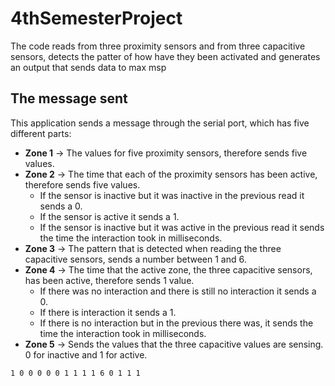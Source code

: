# 4thSemesterProject
The code reads from three proximity sensors and from three capacitive sensors, detects the patter of how have they been activated and generates an output that sends data to max msp

## The message sent
This application sends a message through the serial port, which has five different parts:
  - **Zone 1** -> The values for five proximity sensors, therefore sends five values.
  - **Zone 2** -> The time that each of the proximity sensors has been active, therefore sends five values.
    - If the sensor is inactive but it was inactive in the previous read it sends a 0.
    - If the sensor is active it sends a 1.
    - If the sensor is inactive but it was active in the previous read it sends the time the interaction took in milliseconds. 
  - **Zone 3** -> The pattern that is detected when reading the three capacitive sensors, sends a number between 1 and 6.
  - **Zone 4** -> The time that the active zone, the three capacitive sensors, has been active, therefore sends 1 value.
    - If there was no interaction and there is still no interaction it sends a 0.
    - If there is interaction it sends a 1.
    - If there is no interaction but in the previous there was, it sends the time the interaction took in milliseconds. 
  - **Zone 5** -> Sends the values that the three capacitive values are sensing. 0 for inactive and 1 for active.

`1 0 0 0 0 0 1 1 1 1 6 0 1 1 1`
